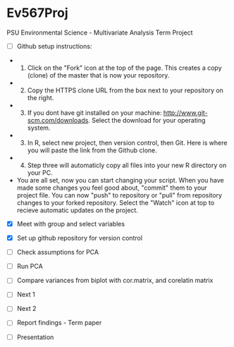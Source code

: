 # Ev567Proj
PSU Environmental Science - Multivariate Analysis Term Project

- [ ] Github setup instructions:  
- 1.  Click on the "Fork" icon at the top of the page.  This creates a copy (clone) of the master that is now your repository.
- 2.  Copy the HTTPS clone URL from the box next to your repository on the right.
- 3. If you dont have git installed on your machine:  http://www.git-scm.com/downloads. Select the download for your operating system.
- 3. In R, select new project, then version control, then Git.  Here is where you will paste the link from the Github clone.
- 4. Step three will automaticly copy all files into your new R directory on your PC.
- You are all set, now you can start changing your script.  When you have made some changes you feel good about, "commit" them to your project file.  You can now "push" to repository or "pull" from repository changes to your forked repository. Select the "Watch" icon at top to recieve automatic updates on the project.

- [x] Meet with group and select variables
- [x] Set up github repository for version control
- [ ] Check assumptions for PCA
- [ ] Run PCA
- [ ] Compare variances from biplot with cor.matrix, and corelatin matrix
- [ ] Next 1
- [ ] Next 2
- [ ] Report findings - Term paper
- [ ] Presentation

